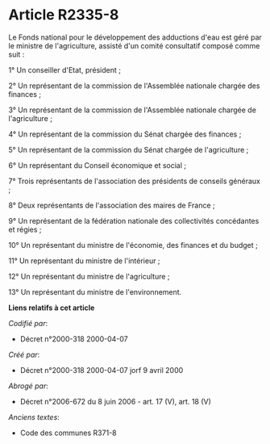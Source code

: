 # Article R2335-8

Le Fonds national pour le développement des adductions d'eau est géré par le ministre de l'agriculture, assisté d'un comité
consultatif composé comme suit :

1° Un conseiller d'Etat, président ;

2° Un représentant de la commission de l'Assemblée nationale chargée des finances ;

3° Un représentant de la commission de l'Assemblée nationale chargée de l'agriculture ;

4° Un représentant de la commission du Sénat chargée des finances ;

5° Un représentant de la commission du Sénat chargée de l'agriculture ;

6° Un représentant du Conseil économique et social ;

7° Trois représentants de l'association des présidents de conseils généraux ;

8° Deux représentants de l'association des maires de France ;

9° Un représentant de la fédération nationale des collectivités concédantes et régies ;

10° Un représentant du ministre de l'économie, des finances et du budget ;

11° Un représentant du ministre de l'intérieur ;

12° Un représentant du ministre de l'agriculture ;

13° Un représentant du ministre de l'environnement.

**Liens relatifs à cet article**

_Codifié par_:

  - Décret n°2000-318 2000-04-07

_Créé par_:

  - Décret n°2000-318 2000-04-07 jorf 9 avril 2000

_Abrogé par_:

  - Décret n°2006-672 du 8 juin 2006 - art. 17 (V), art. 18 (V)

_Anciens textes_:

  - Code des communes R371-8
